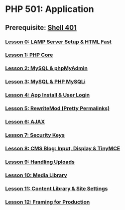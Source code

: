 # PHP 501: Application

## Prerequisite: [Shell 401](https://github.com/inkVerb/VIP/tree/master/401-shell)

### [Lesson 0: LAMP Server Setup & HTML Fast](https://github.com/inkVerb/vip/blob/master/501-php/Lesson-00.md)

### [Lesson 1: PHP Core](https://github.com/inkVerb/vip/blob/master/501-php/Lesson-01.md)

### [Lesson 2: MySQL & phpMyAdmin](https://github.com/inkVerb/vip/blob/master/501-php/Lesson-02.md)

### [Lesson 3: MySQL & PHP MySQLi](https://github.com/inkVerb/vip/blob/master/501-php/Lesson-03.md)

### [Lesson 4: App Install & User Login](https://github.com/inkVerb/vip/blob/master/501-php/Lesson-04.md)

### [Lesson 5: RewriteMod (Pretty Permalinks)](https://github.com/inkVerb/vip/blob/master/501-php/Lesson-05.md)

### [Lesson 6: AJAX](https://github.com/inkVerb/vip/blob/master/501-php/Lesson-06.md)

### [Lesson 7: Security Keys](https://github.com/inkVerb/vip/blob/master/501-php/Lesson-07.md)

### [Lesson 8: CMS Blog: Input, Display & TinyMCE](https://github.com/inkVerb/vip/blob/master/501-php/Lesson-08.md)

### [Lesson 9: Handling Uploads](https://github.com/inkVerb/vip/blob/master/501-php/Lesson-09.md)

### [Lesson 10: Media Library](https://github.com/inkVerb/vip/blob/master/501-php/Lesson-10.md)

### [Lesson 11: Content Library & Site Settings](https://github.com/inkVerb/vip/blob/master/501-php/Lesson-11.md)

### [Lesson 12: Framing for Production](https://github.com/inkVerb/vip/blob/master/501-php/Lesson-12.md)
